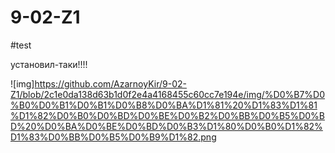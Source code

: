 # 9-02-Z1


#test

установил-таки!!!!

![img]https://github.com/AzarnoyKir/9-02-Z1/blob/2c1e0da138d63b1d0f2e4a4168455c60cc7e194e/img/%D0%B7%D0%B0%D0%B1%D0%B1%D0%B8%D0%BA%D1%81%20%D1%83%D1%81%D1%82%D0%B0%D0%BD%D0%BE%D0%B2%D0%BB%D0%B5%D0%BD%20%D0%BA%D0%BE%D0%BD%D0%B3%D1%80%D0%B0%D1%82%D1%83%D0%BB%D0%B5%D0%B9%D1%82.png
